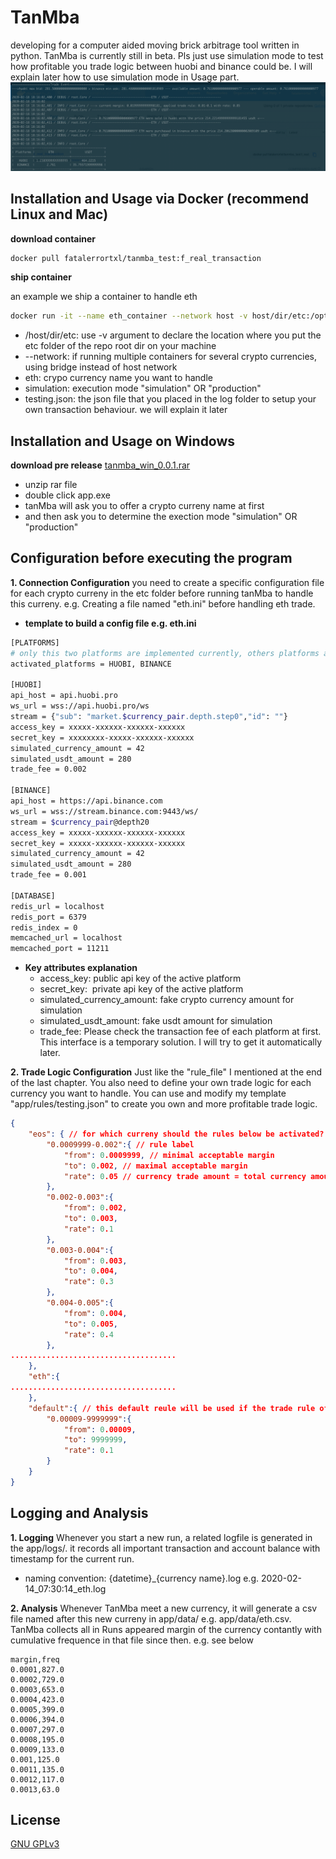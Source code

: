 # TanMba

developing for a computer aided moving brick arbitrage tool written in python. TanMba is currently still in beta. Pls just use simulation mode to test how profitable you trade logic between huobi and binance could be. I will explain later how to use simulation mode in Usage part.
![Trade Event](https://raw.githubusercontent.com/fatalerrortan/mba_python/f_real_transaction/readme_images/trade_event.png)
## Installation and Usage via Docker (recommend Linux and Mac)

**download container**

```bash
docker pull fatalerrortxl/tanmba_test:f_real_transaction
```
**ship container**

an example we ship a container to handle eth
```bash
docker run -it --name eth_container --network host -v host/dir/etc:/opt/app/etc fatalerrortxl/tanmba_test:f_real_transaction eth simulation testing.json
```
- /host/dir/etc: use -v argument to declare the location where you put the etc folder of the repo root dir on your machine
- --network: if running multiple containers for several crypto currencies, using bridge instead of host network
- eth: crypo currency name you want to handle 
- simulation: execution mode "simulation" OR "production"  
- testing.json: the json file that you placed in the log folder to setup your own transaction behaviour. we will explain it later

## Installation and Usage on Windows 

**download pre release** [tanmba_win_0.0.1.rar](https://github.com/fatalerrortan/mba_python/releases)

- unzip rar file 
- double click app.exe 
- tanMba will ask you to offer a crypto curreny name at first 
- and then ask you to determine the exection mode "simulation" OR "production"  

## Configuration before executing the program
**1. Connection Configuration**
you need to create a specific configuration file for each crypto curreny in the etc folder before running tanMba to handle this curreny. e.g. Creating a file named "eth.ini" before handling eth trade.

- **template to build a config file e.g. eth.ini**

```bash
[PLATFORMS]
# only this two platforms are implemented currently, others platforms are in progress
activated_platforms = HUOBI, BINANCE 

[HUOBI]
api_host = api.huobi.pro
ws_url = wss://api.huobi.pro/ws
stream = {"sub": "market.$currency_pair.depth.step0","id": ""}
access_key = xxxxx-xxxxxx-xxxxxx-xxxxxx
secret_key = xxxxxxxx-xxxxx-xxxxxx-xxxxxx
simulated_currency_amount = 42
simulated_usdt_amount = 280
trade_fee = 0.002

[BINANCE]
api_host = https://api.binance.com
ws_url = wss://stream.binance.com:9443/ws/
stream = $currency_pair@depth20
access_key = xxxxx-xxxxxx-xxxxxx-xxxxxx
secret_key = xxxxx-xxxxxx-xxxxxx-xxxxxx
simulated_currency_amount = 42
simulated_usdt_amount = 280
trade_fee = 0.001

[DATABASE]
redis_url = localhost
redis_port = 6379
redis_index = 0
memcached_url = localhost
memcached_port = 11211

```
- **Key attributes explanation**
	- access_key: public api key of the active platform
	- secret_key:  private api key of the active platform
	- simulated_currency_amount: fake crypto currency amount for simulation
	- simulated_usdt_amount: fake usdt amount for simulation
	- trade_fee: Please check the transaction fee of each platform at first. This interface is a temporary solution. I will try to get it automatically later.
	
**2. Trade Logic Configuration**
Just like the "rule_file" I mentioned at the end of the last chapter. You also need to define your own trade logic for each currency you want to handle. You can use and modify my template "app/rules/testing.json" to create you own and more profitable trade logic. 
```json
{
    "eos": { // for which curreny should the rules below be activated?
        "0.0009999-0.002":{ // rule label
            "from": 0.0009999, // minimal acceptable margin 
            "to": 0.002, // maximal acceptable margin 
            "rate": 0.05 // currency trade amount = total currency amount of the both platforms * 0.05, In fact the currency trade amount will be further optimized by the program. e.g. the calculated amount is beyond the account balance etc.
        },
        "0.002-0.003":{
            "from": 0.002,
            "to": 0.003,
            "rate": 0.1
        },
        "0.003-0.004":{
            "from": 0.003,
            "to": 0.004,
            "rate": 0.3
        },
        "0.004-0.005":{
            "from": 0.004,
            "to": 0.005,
            "rate": 0.4
        },
.....................................
    },
    "eth":{
.....................................
    },
    "default":{ // this default reule will be used if the trade rule of the current currency is not defined.
        "0.00009-9999999":{
            "from": 0.00009,
            "to": 9999999,
            "rate": 0.1
        }
    }
}
```
## Logging and Analysis
**1. Logging**
Whenever you start a new run, a related logfile is generated in the app/logs/. it records all important transaction and account balance with timestamp for the current run. 
-   naming convention: {datetime}_{currency name}.log  e.g. 2020-02-14_07:30:14_eth.log

**2. Analysis**
Whenever TanMba meet a new currency, it will generate a csv file named after this new curreny in app/data/ e.g. app/data/eth.csv. TanMba collects all in Runs appeared margin of the currency contantly with cumulative frequence in that file since then. e.g. see below
```csv
margin,freq
0.0001,827.0
0.0002,729.0
0.0003,653.0
0.0004,423.0
0.0005,399.0
0.0006,394.0
0.0007,297.0
0.0008,195.0
0.0009,133.0
0.001,125.0
0.0011,135.0
0.0012,117.0
0.0013,63.0
```
## License
[GNU GPLv3](https://choosealicense.com/licenses/gpl-3.0/#)
